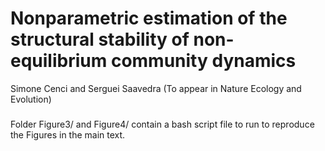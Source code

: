 # Nonparametric estimation of the structural stability of non-equilibrium community dynamics
Simone Cenci and Serguei Saavedra (To appear in Nature Ecology and Evolution)

###

Folder Figure3/ and Figure4/ contain a bash script file to run to reproduce the Figures in the main text.

